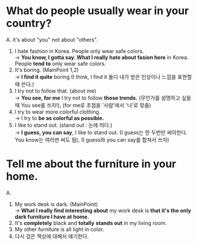 # What do people usually wear in your country?  

A. it's about "you" not about "others".   
1. I hate fashion in Korea. People only wear safe colors.  
-> **You know, I gotta say. What I really hate about fasion here** in Korea. People **tend to** only wear safe colors.  
2. It's boring. (MainPoint 1,2)  
-> **I find it quite** boring (I think, I find it 둘다 내가 받은 인상이나 느낌을 표현할 때 쓴다.)  
3. I try not to follow that. (about me)  
-> **You see, for me** I try not to follow **those trends.** 
(무언가를 설명하고 싶을 때 You see를 쓰자!), (for me로 초점을 '사람'에서 '나'로 맞춤)  
4. I try to wear more colorful clothing.  
->  I try to **be as colorful as possible.**  
5. I like to stand out. (stand out : 눈에 띄다.)  
-> **I guess, you can say**, I like to stand out. (I guess는 한 두번만 써야한다. You know는 여러번 써도 됨), (I guess와 you can say를 합쳐서 쓰자)  

# Tell me about the furniture in your home.  

A.  
1. My work desk is dark. (MainPoint)  
-> **What I really find interesting about** my work desk is **that it's the only dark furniture I have at home.**  
2. It's **completely** black and **totally** **stands out** in my living room.  
3. My other furniture is all light in color.  
4. 다시 검은 책상에 대해서 얘기한다.
